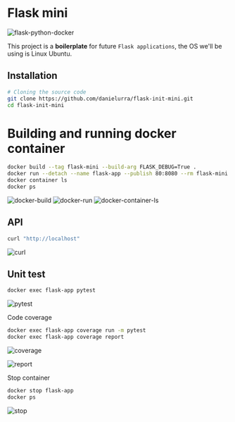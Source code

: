 # Flask mini
![flask-python-docker](https://github.com/danielurra/flask-init-mini/assets/51704179/7455583b-a4eb-43f3-ae34-98e2ec984dce)

This project is a **boilerplate** for future `Flask applications`, the OS we'll be using is Linux Ubuntu.

## Installation

```bash
# Cloning the source code
git clone https://github.com/danielurra/flask-init-mini.git
cd flask-init-mini
```

# Building and running docker container
```bash
docker build --tag flask-mini --build-arg FLASK_DEBUG=True .
docker run --detach --name flask-app --publish 80:8080 --rm flask-mini
docker container ls
docker ps
```
![docker-build](https://user-images.githubusercontent.com/51704179/236870791-77265dc9-0471-4fba-9668-66b015cdae0b.png)
![docker-run](https://user-images.githubusercontent.com/51704179/236872077-884b0925-989f-4ff6-9ece-551297cba46d.png)
![docker-container-ls](https://user-images.githubusercontent.com/51704179/236872042-a01d2d16-c49f-47dc-977f-206a65f1da29.png)

## API

```bash
curl "http://localhost"
```
![curl](https://user-images.githubusercontent.com/51704179/236872616-806e6b67-a2d2-404a-b659-5e9666b07b47.png)

## Unit test

```bash
docker exec flask-app pytest
```
![pytest](https://user-images.githubusercontent.com/51704179/236872958-c0233897-961a-4e02-84a8-0e6d2060b44f.png)

Code coverage

```bash
docker exec flask-app coverage run -m pytest
docker exec flask-app coverage report
```
![coverage](https://user-images.githubusercontent.com/51704179/236873575-7dd5e38f-cd6e-49fe-898d-88f9504e81d8.png)

![report](https://user-images.githubusercontent.com/51704179/236873734-888b8372-6608-4f25-ad48-5ecd2179d591.png)

Stop container

```bash
docker stop flask-app
docker ps
```
![stop](https://user-images.githubusercontent.com/51704179/236874118-5317d034-0106-4e5a-9779-b82d50973442.png)


